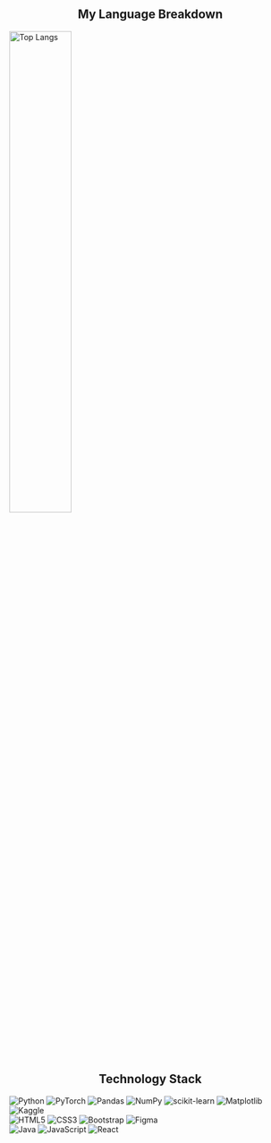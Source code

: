 <br>
<h2 align="center"> My Language Breakdown </h2>
  
<img alt="Top Langs" align="center" width="47%" src="https://github-readme-stats.vercel.app/api/top-langs/?username=melodyc86&layout=compact"/>

<br>
<h2 align="center">Technology Stack </h2>

<p align="left">
   <!-- Python + Machine Learning -->
  <img alt="Python" src="https://img.shields.io/badge/-Python-3776AB?logo=python&logoColor=white&style=flat">  
  <img alt="PyTorch" src="https://img.shields.io/badge/PyTorch-%23EE4C2C.svg?logo=pytorch&logoColor=white">
  <img alt="Pandas" src="https://img.shields.io/badge/pandas-%23150458.svg?logo=pandas&logoColor=white">
  <img alt="NumPy" src="https://img.shields.io/badge/numpy-%23013243.svg?logo=numpy&logoColor=white">
  <img alt= "scikit-learn" src= "https://img.shields.io/badge/scikit--learn-%23F7931E.svg?logo=scikit-learn&logoColor=white">
  <img alt="Matplotlib" src="https://img.shields.io/badge/Matplotlib-%23ffffff.svg?logo=Matplotlib&logoColor=black">
  <img alt="Kaggle"src="https://img.shields.io/badge/Kaggle-035a7d?logo=kaggle&logoColor=white">
  
<br>
  <!-- Web Dev -->
  <img alt="HTML5" src="https://img.shields.io/badge/-HTML5-E34F26?logo=html5&logoColor=white&style=flat">
  <img alt="CSS3" src="https://img.shields.io/badge/css3-%231572B6.svg?logo=css3&logoColor=white">
  <img alt="Bootstrap" src="https://img.shields.io/badge/-Bootstrap-7952B3?logo=bootstrap&logoColor=white&style=flat">
  <img alt="Figma" src="https://img.shields.io/badge/figma-%23F24E1E.svg?logo=figma&logoColor=white">
 <br> 
 <!-- Java Family -->
  <img alt="Java" src="https://img.shields.io/badge/-Java-ED8B00?logo=Java&logoColor=white&style=flat">
  <img alt="JavaScript" src="https://img.shields.io/badge/-JavaScript-F7DF1E?logo=javascript&logoColor=white&style=flat">
  <img alt="React" src="https://img.shields.io/badge/-React-61DAFB?logo=React&logoColor=white&style=flat">
   
</p>
